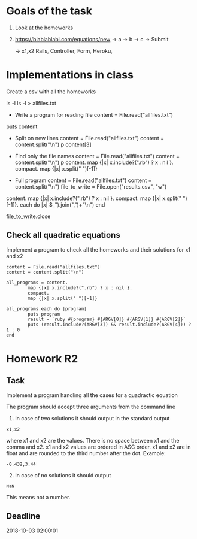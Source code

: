 # Goals of the task
1. Look at the homeworks
2. https://blablablabl.com/equations/new
	-> a
	-> b
	-> c
	-> Submit

	-> x1,x2
Rails, Controller, Form, Heroku, 


# Implementations in class
Create a csv with all the homeworks

ls -l
ls -l > allfiles.txt

- Write a program for reading file
content = File.read("allfiles.txt")

puts content

- Split on new lines
content = File.read("allfiles.txt")
content = content.split("\n")
p content[3]

- Find only the file names
content = File.read("allfiles.txt")
content = content.split("\n")
p content.
        map {|x| x.include?(".rb") ? x : nil }.
        compact.
        map {|x| x.split(" ")[-1]}
- Full program
content = File.read("allfiles.txt")
content = content.split("\n")
file_to_write = File.open("results.csv", "w")

content.
        map {|x| x.include?(".rb") ? x : nil }.
        compact.
        map {|x| x.split(" ")[-1]}.
        each do |x|
$_").join(",")+"\n")
        end

file_to_write.close

## Check all quadratic equations

Implement a program to check all the homeworks and their solutions for x1 and x2

````
content = File.read("allfiles.txt")
content = content.split("\n")

all_programs = content.
        map {|x| x.include?(".rb") ? x : nil }.
        compact.
        map {|x| x.split(" ")[-1]}

all_programs.each do |program|
        puts program
        result = `ruby #{program} #{ARGV[0]} #{ARGV[1]} #{ARGV[2]}`
        puts (result.include?(ARGV[3]) && result.include?(ARGV[4])) ? 1 : 0
end
````


# Homework R2
## Task
Implement a program handling all the cases for a quadractic equation

The program should accept three arguments from the command line
1. In case of two solutions it should output in the standard output

```
x1,x2
```

where x1 and x2 are the values. There is no space between x1 and the comma and x2. x1 and x2 values are ordered in ASC order. x1 and x2 are in float and are rounded to the third number after the dot. Example:

```
-0.432,3.44
```

2. In case of no solutions it should output

```    
NaN
```

This means not a number. 

## Deadline
2018-10-03 02:00:01
